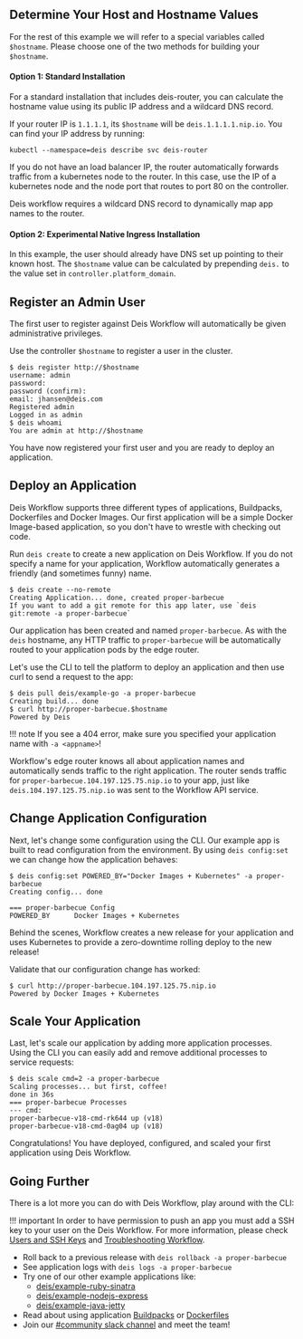 ## Determine Your Host and Hostname Values

For the rest of this example we will refer to a special variables called `$hostname`. Please choose one of the two methods for building your `$hostname`.

#### Option 1: Standard Installation

For a standard installation that includes deis-router, you can calculate the hostname value using its public IP address and a wildcard DNS record.

If your router IP is `1.1.1.1`, its `$hostname` will be `deis.1.1.1.1.nip.io`. You can find your IP address by running:

```
kubectl --namespace=deis describe svc deis-router
```

If you do not have an load balancer IP, the router automatically forwards traffic from a kubernetes node to the router. In this case, use the IP of a kubernetes node and the node
port that routes to port 80 on the controller.

Deis workflow requires a wildcard DNS record to dynamically map app names to the router.

#### Option 2: Experimental Native Ingress Installation

In this example, the user should already have DNS set up pointing to their known host. The `$hostname` value can be calculated by prepending `deis.` to the value set in `controller.platform_domain`.

## Register an Admin User

The first user to register against Deis Workflow will automatically be given administrative privileges.

Use the controller `$hostname` to register a user in the cluster.

```
$ deis register http://$hostname
username: admin
password:
password (confirm):
email: jhansen@deis.com
Registered admin
Logged in as admin
$ deis whoami
You are admin at http://$hostname
```

You have now registered your first user and you are ready to deploy an application.

## Deploy an Application

Deis Workflow supports three different types of applications, Buildpacks,
Dockerfiles and Docker Images. Our first application will be a simple Docker
Image-based application, so you don't have to wrestle with checking out code.

Run `deis create` to create a new application on Deis Workflow. If you do not
specify a name for your application, Workflow automatically generates a
friendly (and sometimes funny) name.

```
$ deis create --no-remote
Creating Application... done, created proper-barbecue
If you want to add a git remote for this app later, use `deis git:remote -a proper-barbecue`
```

Our application has been created and named `proper-barbecue`. As with the
`deis` hostname, any HTTP traffic to `proper-barbecue` will be automatically
routed to your application pods by the edge router.

Let's use the CLI to tell the platform to deploy an application and then use curl to send a request to the app:

```
$ deis pull deis/example-go -a proper-barbecue
Creating build... done
$ curl http://proper-barbecue.$hostname
Powered by Deis
```

!!! note
        If you see a 404 error, make sure you specified your application name with `-a <appname>`!

Workflow's edge router knows all about application names and automatically
sends traffic to the right application. The router sends traffic for
`proper-barbecue.104.197.125.75.nip.io` to your app, just like
`deis.104.197.125.75.nip.io` was sent to the Workflow API service.

## Change Application Configuration

Next, let's change some configuration using the CLI. Our example app is built
to read configuration from the environment. By using `deis config:set` we can
change how the application behaves:

```
$ deis config:set POWERED_BY="Docker Images + Kubernetes" -a proper-barbecue
Creating config... done

=== proper-barbecue Config
POWERED_BY      Docker Images + Kubernetes
```

Behind the scenes, Workflow creates a new release for your application and uses
Kubernetes to provide a zero-downtime rolling deploy to the new release!

Validate that our configuration change has worked:

```
$ curl http://proper-barbecue.104.197.125.75.nip.io
Powered by Docker Images + Kubernetes
```

## Scale Your Application

Last, let's scale our application by adding more application processes. Using the CLI you can easily add and remove
additional processes to service requests:

```
$ deis scale cmd=2 -a proper-barbecue
Scaling processes... but first, coffee!
done in 36s
=== proper-barbecue Processes
--- cmd:
proper-barbecue-v18-cmd-rk644 up (v18)
proper-barbecue-v18-cmd-0ag04 up (v18)
```

Congratulations! You have deployed, configured, and scaled your first application using Deis Workflow.

## Going Further
There is a lot more you can do with Deis Workflow, play around with the CLI:

!!! important
    In order to have permission to push an app you must add a SSH key to your user on the Deis Workflow.
    For more information, please check [Users and SSH Keys](../users/ssh-keys/) and [Troubleshooting Workflow](../troubleshooting/).

* Roll back to a previous release with `deis rollback -a proper-barbecue`
* See application logs with `deis logs -a proper-barbecue`
* Try one of our other example applications like:
    * [deis/example-ruby-sinatra](https://github.com/teamhephy/example-ruby-sinatra)
    * [deis/example-nodejs-express](https://github.com/teamhephy/example-nodejs-express)
    * [deis/example-java-jetty](https://github.com/teamhephy/example-java-jetty)
* Read about using application [Buildpacks](../../applications/using-buildpacks) or [Dockerfiles](../applications/using-docker-files.md)
* Join our [#community slack channel](https://slack.deis.io) and meet the team!
